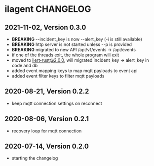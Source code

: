 # ilagent CHANGELOG

## 2021-11-02, Version 0.3.0

* **BREAKING** --incident_key is now --alert_key (-i is still available)
* **BREAKING** http server is not started unless --p is provided
* **BREAKING** migrated to new API /api/v1/events -> /api/events
* if one of the threads exit, the whole program will exit
* moved to ilert-rust@2.0.0, will migrated incident_key -> alert_key in code and db
* added event mapping keys to map mqtt payloads to event api
* added event filter keys to filter mqtt payloads

## 2020-08-21, Version 0.2.2

* keep mqtt connection settings on reconnect

## 2020-08-06, Version 0.2.1

* recovery loop for mqtt connection

## 2020-07-14, Version 0.2.0

* starting the changelog